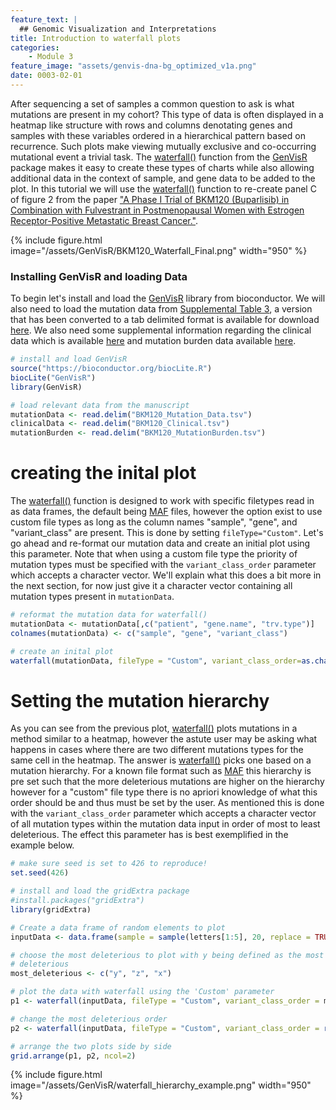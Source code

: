 ```yaml
---
feature_text: |
  ## Genomic Visualization and Interpretations
title: Introduction to waterfall plots
categories:
    - Module 3
feature_image: "assets/genvis-dna-bg_optimized_v1a.png"
date: 0003-02-01
---
```


After sequencing a set of samples a common question to ask is what mutations are present in my cohort? This type of data is often displayed in a heatmap like structure with rows and columns denotating genes and samples with these variables ordered in a hierarchical pattern based on recurrence. Such plots make viewing mutually exclusive and co-occurring mutational event a trivial task. The [waterfall()](https://www.rdocumentation.org/packages/GenVisR/versions/1.0.4/topics/waterfall) function from the [GenVisR](https://bioconductor.org/packages/release/bioc/html/GenVisR.html) package makes it easy to create these types of charts while also allowing additional data in the context of sample, and gene data to be added to the plot. In this tutorial we will use the [waterfall()](https://www.rdocumentation.org/packages/GenVisR/versions/1.0.4/topics/waterfall) function to re-create panel C of figure 2 from the paper ["A Phase I Trial of BKM120 (Buparlisib) in Combination with Fulvestrant in Postmenopausal Women with Estrogen Receptor-Positive Metastatic Breast Cancer."](https://www.ncbi.nlm.nih.gov/pubmed/26563128).

{% include figure.html image="/assets/GenVisR/BKM120_Waterfall_Final.png" width="950" %}

### Installing GenVisR and loading Data
To begin let's install and load the [GenVisR](https://bioconductor.org/packages/release/bioc/html/GenVisR.html) library from bioconductor. We will also need to load the mutation data from [Supplemental Table 3](http://clincancerres.aacrjournals.org/content/suppl/2015/11/12/1078-0432.CCR-15-1745.DC1), a version that has been converted to a tab delimited format is available for download [here](http://genomedata.org/gen-viz-workshop/GenVisR/BKM120_Mutation_Data.tsv). We also need some supplemental information regarding the clinical data which is available [here](http://genomedata.org/gen-viz-workshop/GenVisR/BKM120_Clinical.tsv) and mutation burden data available [here](http://genomedata.org/gen-viz-workshop/GenVisR/BKM120_MutationBurden.tsv).

```R
# install and load GenVisR
source("https://bioconductor.org/biocLite.R")
biocLite("GenVisR")
library(GenVisR)

# load relevant data from the manuscript
mutationData <- read.delim("BKM120_Mutation_Data.tsv")
clinicalData <- read.delim("BKM120_Clinical.tsv")
mutationBurden <- read.delim("BKM120_MutationBurden.tsv")
```

# creating the inital plot
The [waterfall()](https://www.rdocumentation.org/packages/GenVisR/versions/1.0.4/topics/waterfall) function is designed to work with specific filetypes read in as data frames, the default being [MAF](https://wiki.nci.nih.gov/display/TCGA/Mutation+Annotation+Format+(MAF)+Specification) files, however the option exist to use custom file types as long as the column names "sample", "gene", and "variant_class" are present. This is done by setting `fileType="Custom"`. Let's go ahead and re-format our mutation data and create an initial plot using this parameter. Note that when using a custom file type the priority of mutation types must be specified with the `variant_class_order` parameter which accepts a character vector. We'll explain what this does a bit more in the next section, for now just give it a character vector containing all mutation types present in `mutationData`.
```R
# reformat the mutation data for waterfall()
mutationData <- mutationData[,c("patient", "gene.name", "trv.type")]
colnames(mutationData) <- c("sample", "gene", "variant_class")

# create an inital plot
waterfall(mutationData, fileType = "Custom", variant_class_order=as.character(unique(mutationData$variant_class)))
```

# Setting the mutation hierarchy
As you can see from the previous plot, [waterfall()](https://www.rdocumentation.org/packages/GenVisR/versions/1.0.4/topics/waterfall) plots mutations in a method similar to a heatmap, however the astute user may be asking what happens in cases where there are two different mutations types for the same cell in the heatmap. The answer is [waterfall()](https://www.rdocumentation.org/packages/GenVisR/versions/1.0.4/topics/waterfall) picks one based on a mutation hierarchy. For a known file format such as [MAF](https://wiki.nci.nih.gov/display/TCGA/Mutation+Annotation+Format+(MAF)+Specification) this hierarchy is pre set such that the more deleterious mutations are higher on the hierarchy however for a "custom" file type there is no apriori knowledge of what this order should be and thus must be set by the user. As mentioned this is done with the `variant_class_order` parameter which accepts a character vector of all mutation types within the mutation data input in order of most to least deleterious. The effect this parameter has is best exemplified in the example below.
```R
# make sure seed is set to 426 to reproduce!
set.seed(426)

# install and load the gridExtra package
#install.packages("gridExtra")
library(gridExtra)

# Create a data frame of random elements to plot
inputData <- data.frame(sample = sample(letters[1:5], 20, replace = TRUE), gene = sample(letters[1:5], 20, replace = TRUE), variant_class = sample(c("x", "y", "z"), 20, replace = TRUE))

# choose the most deleterious to plot with y being defined as the most
# deleterious
most_deleterious <- c("y", "z", "x")

# plot the data with waterfall using the 'Custom' parameter
p1 <- waterfall(inputData, fileType = "Custom", variant_class_order = most_deleterious, mainXlabel = TRUE, out="grob")

# change the most deleterious order
p2 <- waterfall(inputData, fileType = "Custom", variant_class_order = rev(most_deleterious), mainXlabel = TRUE, out="grob")

# arrange the two plots side by side
grid.arrange(p1, p2, ncol=2)
```

{% include figure.html image="/assets/GenVisR/waterfall_hierarchy_example.png" width="950" %}
